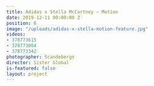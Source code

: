 ```yaml
---
title: Adidas x Stella McCartney — Motion
date: 2019-12-11 00:00:00 Z
position: 6
image: "/uploads/adidas-x-stella-motion-feature.jpg"
videos:
- 378773615
- 378773004
- 378773342
photographer: Scandebergs
director: Sister Global
is-featured: false
layout: project
---
```


